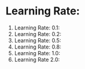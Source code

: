 # Learning Rate:
1. Learning Rate: 0.1:
2. Learning Rate: 0.2:
3. Learning Rate: 0.5:
4. Learning Rate: 0.8:
5. Learning Rate: 1.0:
6. Learning Rate 2.0: